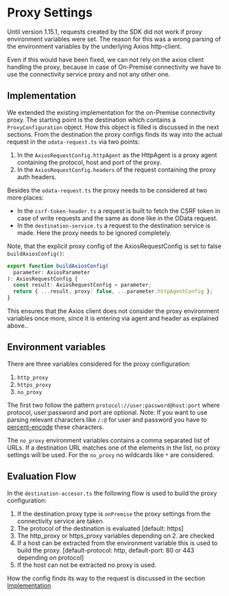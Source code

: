 # Proxy Settings

Until version 1.15.1, requests created by the SDK did not work if proxy environment variables were set.
The reason for this was a wrong parsing of the environment variables by the underlying Axios http-client.

Even if this would have been fixed, we can not rely on the axios client handling the proxy,
because in case of On-Premise connectivity we have to use the connectivity service proxy and not any other one.

## Implementation

We extended the existing implementation for the on-Premise connectivity proxy.
The starting point is the destination which contains a `ProxyConfiguration` object.
How this object is filled is discussed in the next sections.
From the destination the proxy configs finds its way into the actual request in the `odata-request.ts` via two points:

1. In the `AxiosRequestConfig.httpAgent` as the HttpAgent is a proxy agent containing the protocol, host and port of the proxy.
2. In the `AxiosRequestConfig.headers` of the request containing the proxy auth headers.

Besides the `odata-request.ts` the proxy needs to be considered at two more places:

- In the `csrf-token-header.ts` a request is built to fetch the CSRF token in case of write requests and the same as done like in the OData request.
- In the `destination-service.ts` a request to the destination service is made. Here the proxy needs to be ignored completely.

Note, that the explicit proxy config of the AxiosRequestConfig is set to false `buildAxiosConfig()`:

```typescript
export function buildAxiosConfig(
  parameter: AxiosParameter
): AxiosRequestConfig {
  const result: AxiosRequestConfig = parameter;
  return { ...result, proxy: false, ...parameter.httpAgentConfig };
}
```

This ensures that the Axios client does not consider the proxy environment variables once more,
since it is entering via agent and header as explained above..

## Environment variables

There are three variables considered for the proxy configuration:

1. `http_proxy`
2. `https_proxy`
3. `no_proxy`

The first two follow the pattern `protocol://user:password@host:port` where protocol, user:password and port are optional.
Note: If you want to use parsing relevant characters like `/:@` for user and password you have to [percent-encode](https://en.wikipedia.org/wiki/Percent-encoding) these characters.

The `no_proxy` environment variables contains a comma separated list of URLs.
If a destination URL matches one of the elements in the list, no proxy settings will be used.
For the `no_proxy` no wildcards like `*` are considered.

## Evaluation Flow

In the `destination-accesor.ts` the following flow is used to build the proxy configuration:

1. If the destination proxy type is `onPremise` the proxy settings from the connectivity service are taken
2. The protocol of the destination is evaluated [default: https]
3. The http_proxy or https_proxy variables depending on 2. are checked
4. If a host can be extracted from the environment variable this is used to build the proxy. [default-protocol: http, default-port: 80 or 443 depending on protocol]
5. If the host can not be extracted no proxy is used.

How the config finds its way to the request is discussed in the section [Implementation](#Implementation)
